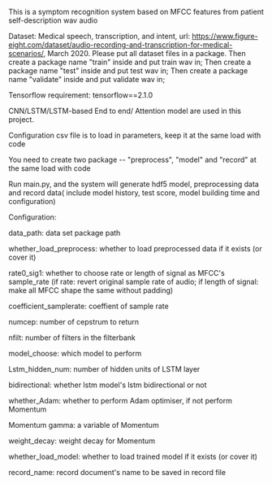 This is a symptom recognition system based on MFCC features from patient self-description wav audio

Dataset: Medical speech, transcription, and intent, url: https://www.figure-eight.com/dataset/audio-recording-and-transcription-for-medical-scenarios/, March 2020.
Please put all dataset files in a package. Then create a package name "train" inside and put train wav in; Then create a package name "test" inside and put test wav in; Then create a package name "validate" inside and put validate wav in;

Tensorflow requirement: tensorflow==2.1.0

CNN/LSTM/LSTM-based End to end/ Attention model are used in this project.

Configuration csv file is to load in parameters, keep it at the same load with code

You need to create two package -- "preprocess", "model" and "record" at the same load with code

Run main.py, and the system will generate hdf5 model, preprocessing data and record data( include model history, test score, model building time and configuration)


Configuration:

data_path:   data set package path 

whether_load_preprocess:    whether to load preprocessed data if it exists (or cover it)

rate0_sig1:    whether to choose rate or length of signal as MFCC's sample_rate
                           (if rate: revert original sample rate of audio; if length of signal: make all MFCC shape the
                           same without padding)
                           
coefficient_samplerate:        coeffient of sample rate

numcep:       number of cepstrum to return

nfilt:       number of filters in the filterbank

model_choose:    which model to perform

Lstm_hidden_num:     number of hidden units of LSTM layer

bidirectional:   whether lstm model's lstm bidirectional or not

whether_Adam: whether to perform Adam optimiser, if not perform Momentum

Momentum gamma:  a variable of Momentum

weight_decay: weight decay for Momentum

whether_load_model:       whether to load trained model if it exists (or cover it)

record_name:   record document's name to be saved in record file
